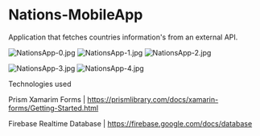 # Nations-MobileApp
Application that fetches countries information's from an external API.


![NationsApp-0.jpg](https://github.com/amrcorreia/NationsApp/blob/main/NationsApp-0.jpg)  ![NationsApp-1.jpg](https://github.com/amrcorreia/NationsApp/blob/main/NationsApp-1.jpg)  ![NationsApp-2.jpg](https://github.com/amrcorreia/NationsApp/blob/main/NationsApp-2.jpg)

![NationsApp-3.jpg](https://github.com/amrcorreia/NationsApp/blob/main/NationsApp-3.jpg)  ![NationsApp-4.jpg](https://github.com/amrcorreia/NationsApp/blob/main/NationsApp-4.jpg)


Technologies used

Prism Xamarim Forms | https://prismlibrary.com/docs/xamarin-forms/Getting-Started.html

Firebase Realtime Database | https://firebase.google.com/docs/database
